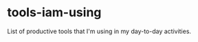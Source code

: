 tools-iam-using
===============

List of productive tools that I'm using in my day-to-day activities.
